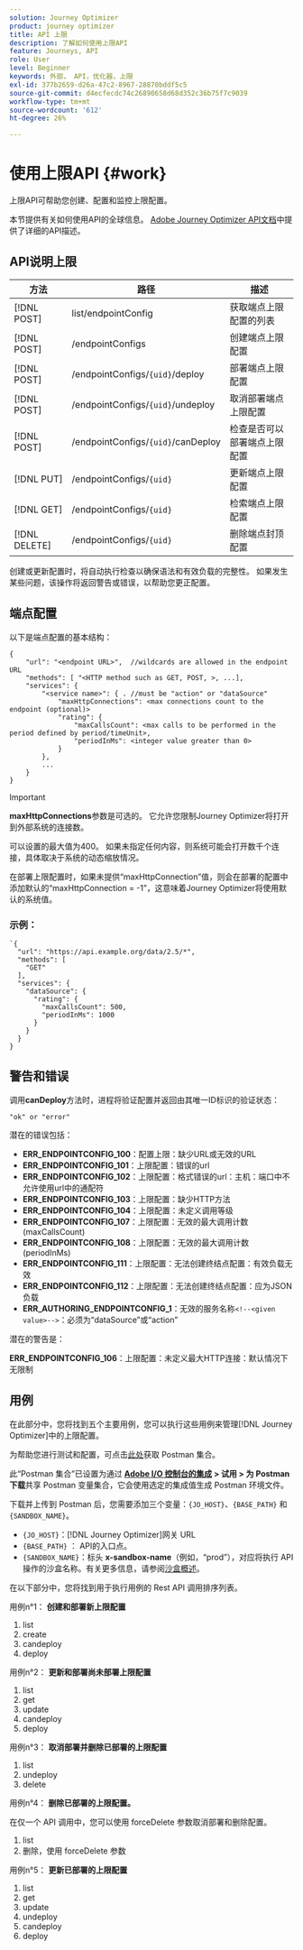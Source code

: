 ```yaml
---
solution: Journey Optimizer
product: journey optimizer
title: API 上限
description: 了解如何使用上限API
feature: Journeys, API
role: User
level: Beginner
keywords: 外部， API，优化器，上限
exl-id: 377b2659-d26a-47c2-8967-28870bddf5c5
source-git-commit: d4ecfecdc74c26890658d68d352c36b75f7c9039
workflow-type: tm+mt
source-wordcount: '612'
ht-degree: 26%

---
```


# 使用上限API {#work}

上限API可帮助您创建、配置和监控上限配置。

本节提供有关如何使用API的全球信息。 [Adobe Journey Optimizer API文档](https://developer.adobe.com/journey-optimizer-apis/)中提供了详细的API描述。

## API说明上限

| 方法 | 路径 | 描述 |
|---|---|---|
| [!DNL POST] | list/endpointConfig | 获取端点上限配置的列表 |
| [!DNL POST] | /endpointConfigs | 创建端点上限配置 |
| [!DNL POST] | /endpointConfigs/`{uid}`/deploy | 部署端点上限配置 |
| [!DNL POST] | /endpointConfigs/`{uid}`/undeploy | 取消部署端点上限配置 |
| [!DNL POST] | /endpointConfigs/`{uid}`/canDeploy | 检查是否可以部署端点上限配置 |
| [!DNL PUT] | /endpointConfigs/`{uid}` | 更新端点上限配置 |
| [!DNL GET] | /endpointConfigs/`{uid}` | 检索端点上限配置 |
| [!DNL DELETE] | /endpointConfigs/`{uid}` | 删除端点封顶配置 |

创建或更新配置时，将自动执行检查以确保语法和有效负载的完整性。
如果发生某些问题，该操作将返回警告或错误，以帮助您更正配置。

## 端点配置

以下是端点配置的基本结构：

```
{
    "url": "<endpoint URL>",  //wildcards are allowed in the endpoint URL
    "methods": [ "<HTTP method such as GET, POST, >, ...],
    "services": {
        "<service name>": { . //must be "action" or "dataSource" 
            "maxHttpConnections": <max connections count to the endpoint (optional)>
            "rating": {          
                "maxCallsCount": <max calls to be performed in the period defined by period/timeUnit>,
                "periodInMs": <integer value greater than 0>
            }
        },
        ...
    }
}
```

>[!IMPORTANT]
>
>**maxHttpConnections**&#x200B;参数是可选的。 它允许您限制Journey Optimizer将打开到外部系统的连接数。
>
>可以设置的最大值为400。 如果未指定任何内容，则系统可能会打开数千个连接，具体取决于系统的动态缩放情况。
>
>在部署上限配置时，如果未提供“maxHttpConnection”值，则会在部署的配置中添加默认的“maxHttpConnection = -1”，这意味着Journey Optimizer将使用默认的系统值。

### 示例：

```
`{
  "url": "https://api.example.org/data/2.5/*",
  "methods": [
    "GET"
  ],
  "services": {
    "dataSource": {
      "rating": {
        "maxCallsCount": 500,
        "periodInMs": 1000
      }
    }
  }
}
```

## 警告和错误

调用&#x200B;**canDeploy**&#x200B;方法时，进程将验证配置并返回由其唯一ID标识的验证状态：

```
"ok" or "error"
```

潜在的错误包括：

* **ERR_ENDPOINTCONFIG_100**：配置上限：缺少URL或无效的URL
* **ERR_ENDPOINTCONFIG_101**：上限配置：错误的url
* **ERR_ENDPOINTCONFIG_102**：上限配置：格式错误的url：主机：端口中不允许使用url中的通配符
* **ERR_ENDPOINTCONFIG_103**：上限配置：缺少HTTP方法
* **ERR_ENDPOINTCONFIG_104**：上限配置：未定义调用等级
* **ERR_ENDPOINTCONFIG_107**：上限配置：无效的最大调用计数(maxCallsCount)
* **ERR_ENDPOINTCONFIG_108**：上限配置：无效的最大调用计数(periodInMs)
* **ERR_ENDPOINTCONFIG_111**：上限配置：无法创建终结点配置：有效负载无效
* **ERR_ENDPOINTCONFIG_112**：上限配置：无法创建终结点配置：应为JSON负载
* **ERR_AUTHORING_ENDPOINTCONFIG_1**：无效的服务名称`<!--<given value>-->`：必须为“dataSource”或“action”

潜在的警告是：

**ERR_ENDPOINTCONFIG_106**：上限配置：未定义最大HTTP连接：默认情况下无限制

## 用例

在此部分中，您将找到五个主要用例，您可以执行这些用例来管理[!DNL Journey Optimizer]中的上限配置。

为帮助您进行测试和配置，可点击[此处](https://github.com/AdobeDocs/JourneyAPI/blob/master/postman-collections/Journeys_Capping-API_postman-collection.json)获取 Postman 集合。

此“Postman 集合”已设置为通过 __[Adobe I/O 控制台的集成](https://console.adobe.io/integrations) > 试用 > 为 Postman 下载__&#x200B;共享 Postman 变量集合，它会使用选定的集成值生成 Postman 环境文件。

下载并上传到 Postman 后，您需要添加三个变量：`{JO_HOST}`、`{BASE_PATH}` 和 `{SANDBOX_NAME}`。
* `{JO_HOST}`：[!DNL Journey Optimizer]网关 URL
* `{BASE_PATH}` ： API的入口点。
* `{SANDBOX_NAME}`：标头 **x-sandbox-name**（例如，“prod”），对应将执行 API 操作的沙盒名称。有关更多信息，请参阅[沙盒概述](https://experienceleague.adobe.com/docs/experience-platform/sandbox/home.html?lang=zh-Hans)。

在以下部分中，您将找到用于执行用例的 Rest API 调用排序列表。

用例n°1： **创建和部署新上限配置**

1. list
1. create
1. candeploy
1. deploy

用例n°2： **更新和部署尚未部署上限配置**

1. list
1. get
1. update
1. candeploy
1. deploy

用例n°3： **取消部署并删除已部署的上限配置**

1. list
1. undeploy
1. delete

用例n°4： **删除已部署的上限配置。**

在仅一个 API 调用中，您可以使用 forceDelete 参数取消部署和删除配置。
1. list
1. 删除，使用 forceDelete 参数

用例n°5： **更新已部署的上限配置**

1. list
1. get
1. update
1. undeploy
1. candeploy
1. deploy
